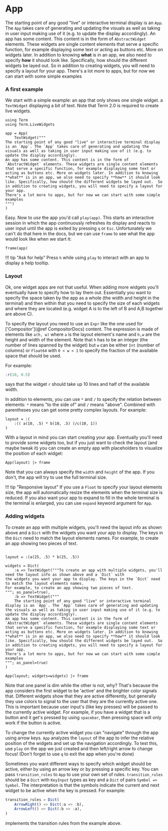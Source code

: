 # App

The starting point of any good "live" or interactive terminal display is an `App`. The `App` takes care of generating and updating the visuals as well as taking in user input making use of it (e.g. to update the display accordingly). 
An app has some content. This content is in the form of `AbstractWidget` elements. These widgets are single content elements that serve a specific function, for example displaying some text or acting as buttons etc. More on widgets later. In addition to knowing **what** is in an app, we also need to specify **how** it should look like. Specifically, how should the different widgets be layed out.  So in addition to creating widgets, you will need to specify a layout for your app. 
There's a lot more to apps, but for now we can start with some simple examples

### A first example
We start with a simple example: an app that only shows one single widget. a `TextWidget` displaying a bit of text. Note that Term 2.0 is required to create live widgets.

```@example app
using Term
using Term.LiveWidgets

app = App(
    TextWidget("""
The starting point of any good "live" or interactive terminal display is an `App`. The `App` takes care of generating and updating the visuals as well as taking in user input making use of it (e.g. to update the display accordingly). 
An app has some content. This content is in the form of `AbstractWidget` elements. These widgets are single content elements that serve a specific function, for example displaying some text or acting as buttons etc. More on widgets later. In addition to knowing **what** is in an app, we also need to specify **how** it should look like. Specifically, how should the different widgets be layed out.  So in addition to creating widgets, you will need to specify a layout for your app. 
There's a lot more to apps, but for now we can start with some simple examples
""")
)

```

Easy. Now to *use* the app you'd call `play(app)`. This starts an interactive session in which the app continuously refreshes its display and reacts to user input until the app is exited by pressing `q` or `Esc`.
Unfortunately we can't do that here in the docs, but we can use `frame` to see what the app would look like
when we start it:

```@example app
frame(app)
```

!!! tip "Ask for help"
    Press `h` while using `play` to interact with an app to display a help tooltip.

### Layout
Ok, one widget apps are not that useful. 
When adding more widgets you'll eventually have to specify how to lay them out. Essentially you want to specify the space taken by the app as a whole  (the width and height in the terminal) and then within that you need to specify the size of each 
widgets and where they are located (e.g. widget A is to the left of B and A,B together are above C).

To specify the layout you need to use an `Expr` like the one used for ['Compositor'](@ref CompositorDocs) content. 
The expression is made of elements like `a(h, w)` where `a` is the layout element's name and `h,w` are the height and width of the element.
Note that `h` has to be an integer (the number of lines spanned by the widget) but `w` can be either `Int` (number of columns) or `Float64` with `0 < w < 1` to specify the fraction of the available space that should be used.

For example:
```julia
:r(10, 0.5)
```
says that the widget `r` should take up 10 lines and half of the available width.

In addition to elements, you can use `*` and `/` to specify the relation between elements: `*` means "to the side of" and `/` means "above".
Combined with parentheses you can get some pretty complex layouts. For example:

```@example app
layout = :(
    :(( a(10, .5) * b(10, .5) )/c(10, 1))
)
```

With a layout in mind you can start creating your app.
Eventually you'll need to provide some widgets too, but if you just want to check the layout (and maybe tweak it) you can 
create an empty app with placeholders to visualize the position of each widget:

```@example app
App(layout) |> frame  
```

Note that you can always specify the `width` and `height` of the app. If you don't, the app will try to use the full terminal size.


!!! tip "Responsive layout"
    If you use a `Float` to specify your layout elements size, the app will automatically resize the elements when the terminal 
    size is reduced. If you also want your app to expand to fill in the whole terminal is the terminal is enlarged, you can use
    `expand` keyword argument for `App`. 



### Adding widgets
To create an app with multiple widgets, you'll need the layout info as shown above and a `Dict` with 
the widgets you want your app to display. The keys in the `Dict` need to match the layout elements names.
For example, to create an app showing two pieces of text.

```@example app

layout = :(a(25, .5) * b(25, .5))

widgets = Dict(
    :a => TextWidget("""To create an app with multiple widgets, you'll need the layout info as shown above and a `Dict` with 
the widgets you want your app to display. The keys in the `Dict` need to match the layout elements names.
For example, to create an app showing two pieces of text.
"""; as_panel=true),
    :b => TextWidget("""
    The starting point of any good "live" or interactive terminal display is an `App`. The `App` takes care of generating and updating the visuals as well as taking in user input making use of it (e.g. to update the display accordingly). 
An app has some content. This content is in the form of `AbstractWidget` elements. These widgets are single content elements that serve a specific function, for example displaying some text or acting as buttons etc. More on widgets later. In addition to knowing **what** is in an app, we also need to specify **how** it should look like. Specifically, how should the different widgets be layed out.  So in addition to creating widgets, you will need to specify a layout for your app. 
There's a lot more to apps, but for now we can start with some simple examples
"""; as_panel=true)
)

App(layout; widgets=widgets) |> frame
```

Note that one panel is dim while the other is not, why?
That's because the app considers the first widget to be 'active' and the brighter color signals that. 
Different widgets show that they are active differently, but generally they use colors to signal to the user that they are 
the currently active one. This is important because user input's (like key presses) will be passed to the currently active widget.
For example, if you have a widget that is a button and it get's pressed by using `spacebar`, then pressing space
will only work if the button is active.

To change the currently active widget you can "navigate" through the app using arrow keys. 
`App` analyzes the `layout` of the app to infer the relative position of the widgets and set up the navigation accordingly.
To test this, use `play` on the app we just created and then left/right arrow to change focus!
(Don't forget to use `q` to exit the app when you're done)

Sometimes you want different ways to specify which widget should be active, either by using an arrow key or by pressing a specific key.
You can pass `transition_rules` to `App` to use your own set of rules. `transition_rules` should be a `Dict` with `KeyInput` types as key and a `Dict` of pairs `Symbol => Symbol`. The interpretation is that the symbols indicate the current and next widget to be active when the key is pressed. For example:

```julia
transition_rules = Dict(
    ArrowRight() => Dict(:a => :b),
    ArrowLeft() => Dict(:b => :a),
)
```
implements the transition rules from the example above. 
